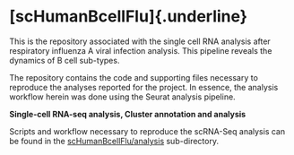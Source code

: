 # [**scHumanBcellFlu**]{.underline}

This is the repository associated with the single cell RNA analysis after respiratory influenza A viral infection analysis. This pipeline reveals the dynamics of B cell sub-types.

The repository contains the code and supporting files necessary to reproduce the analyses reported for the project. In essence, the analysis workflow herein was done using the Seurat analysis pipeline.

**Single-cell RNA-seq analysis, Cluster annotation and analysis**

Scripts and workflow necessary to reproduce the scRNA-Seq analysis can be found in the [scHumanBcellFlu/analysis](https://github.com/HawaBioinformatics/scHumanBcellFlu/tree/main/analysis) sub-directory.
